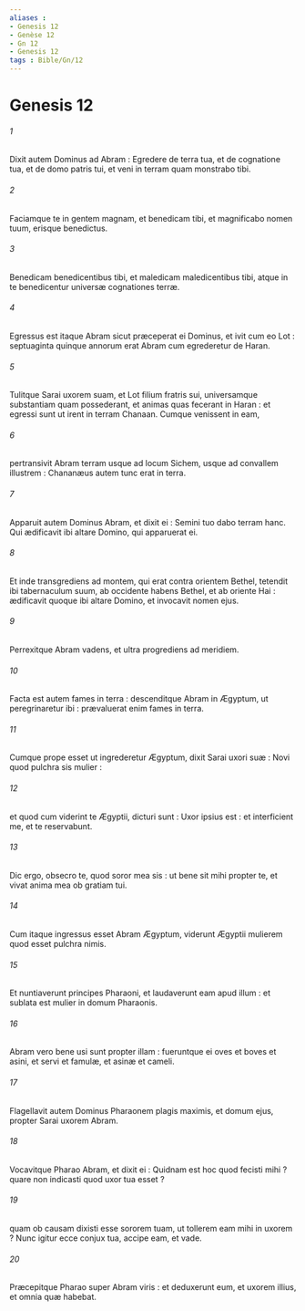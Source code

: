 ```yaml
---
aliases : 
- Genesis 12
- Genèse 12
- Gn 12
- Genesis 12
tags : Bible/Gn/12
---
```


# Genesis 12

###### 1
Dixit autem Dominus ad Abram : Egredere de terra tua, et de cognatione tua, et de domo patris tui, et veni in terram quam monstrabo tibi.
###### 2
Faciamque te in gentem magnam, et benedicam tibi, et magnificabo nomen tuum, erisque benedictus.
###### 3
Benedicam benedicentibus tibi, et maledicam maledicentibus tibi, atque in te benedicentur universæ cognationes terræ.
###### 4
Egressus est itaque Abram sicut præceperat ei Dominus, et ivit cum eo Lot : septuaginta quinque annorum erat Abram cum egrederetur de Haran.
###### 5
Tulitque Sarai uxorem suam, et Lot filium fratris sui, universamque substantiam quam possederant, et animas quas fecerant in Haran : et egressi sunt ut irent in terram Chanaan. Cumque venissent in eam,
###### 6
pertransivit Abram terram usque ad locum Sichem, usque ad convallem illustrem : Chananæus autem tunc erat in terra.
###### 7
Apparuit autem Dominus Abram, et dixit ei : Semini tuo dabo terram hanc. Qui ædificavit ibi altare Domino, qui apparuerat ei.
###### 8
Et inde transgrediens ad montem, qui erat contra orientem Bethel, tetendit ibi tabernaculum suum, ab occidente habens Bethel, et ab oriente Hai : ædificavit quoque ibi altare Domino, et invocavit nomen ejus.
###### 9
Perrexitque Abram vadens, et ultra progrediens ad meridiem.
###### 10
Facta est autem fames in terra : descenditque Abram in Ægyptum, ut peregrinaretur ibi : prævaluerat enim fames in terra.
###### 11
Cumque prope esset ut ingrederetur Ægyptum, dixit Sarai uxori suæ : Novi quod pulchra sis mulier :
###### 12
et quod cum viderint te Ægyptii, dicturi sunt : Uxor ipsius est : et interficient me, et te reservabunt.
###### 13
Dic ergo, obsecro te, quod soror mea sis : ut bene sit mihi propter te, et vivat anima mea ob gratiam tui.
###### 14
Cum itaque ingressus esset Abram Ægyptum, viderunt Ægyptii mulierem quod esset pulchra nimis.
###### 15
Et nuntiaverunt principes Pharaoni, et laudaverunt eam apud illum : et sublata est mulier in domum Pharaonis.
###### 16
Abram vero bene usi sunt propter illam : fueruntque ei oves et boves et asini, et servi et famulæ, et asinæ et cameli.
###### 17
Flagellavit autem Dominus Pharaonem plagis maximis, et domum ejus, propter Sarai uxorem Abram.
###### 18
Vocavitque Pharao Abram, et dixit ei : Quidnam est hoc quod fecisti mihi ? quare non indicasti quod uxor tua esset ?
###### 19
quam ob causam dixisti esse sororem tuam, ut tollerem eam mihi in uxorem ? Nunc igitur ecce conjux tua, accipe eam, et vade.
###### 20
Præcepitque Pharao super Abram viris : et deduxerunt eum, et uxorem illius, et omnia quæ habebat.
